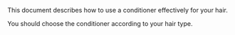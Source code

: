 This document describes how to use a conditioner effectively for your hair.

You should choose the conditioner according to your hair type.